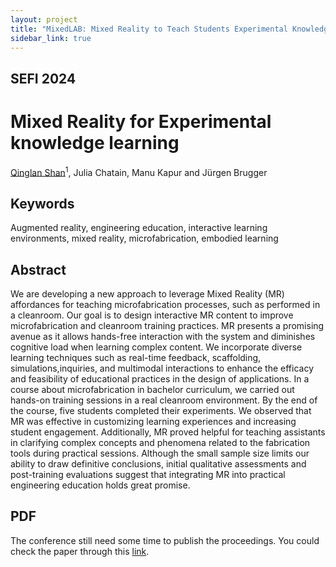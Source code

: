 ```yaml
---
layout: project
title: "MixedLAB: Mixed Reality to Teach Students Experimental Knowledge in Microfabrication"
sidebar_link: true
---
```


## SEFI 2024
# Mixed Reality for Experimental knowledge learning
[Qinglan Shan](https://qinglanshan.com/)<sup>1</sup>, Julia Chatain, Manu Kapur and Jürgen Brugger

## Keywords
Augmented reality, engineering education, interactive learning environments, mixed reality, microfabrication, embodied learning

## Abstract
We are developing a new approach to leverage Mixed Reality (MR) affordances for teaching microfabrication processes, such as performed in a cleanroom. Our goal is to design interactive MR content to improve microfabrication and cleanroom training practices. MR presents a promising avenue as it allows hands-free interaction with the system and diminishes cognitive load when learning complex content. We incorporate diverse learning techniques such as real-time feedback, scaffolding, simulations,inquiries, and multimodal interactions to enhance the efficacy and feasibility of educational practices in the design of applications. In a course about microfabrication in bachelor curriculum, we carried out hands-on training sessions in a real cleanroom environment. By the end of the course, five students completed their experiments. We observed that MR was effective in customizing learning experiences and increasing student engagement. Additionally, MR proved helpful for teaching assistants in clarifying complex concepts and phenomena related to the fabrication tools during practical sessions. Although the small sample size limits our ability to draw definitive conclusions, initial qualitative assessments and post-training evaluations suggest that integrating MR into practical engineering education holds great promise.


## PDF
The conference still need some time to publish the proceedings. You could check the paper through this [link](https://www.conftool.net/sefi2024/index.php?page=browseSessions&print=export&ismobile=false&form_session=577&mode=table&presentations=show). 